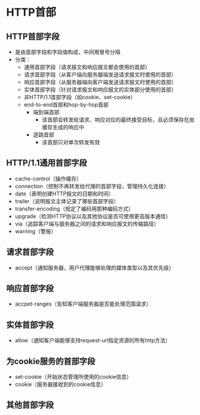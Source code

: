 # HTTP首部



## HTTP首部字段

- 是由首部字段和字段值构成，中间用冒号分隔
- 分类：
  - 通用首部字段（请求报文和响应报文都会使用的首部）
  - 请求首部字段（从客户端向服务器端发送请求报文时使用的首部）
  - 响应首部字段（从服务器端向客户端发送请求报文时使用的首部）
  - 实体首部字段（针对请求报文和响应报文的实体部分使用的首部）
  - 非HTTP/1.1首部字段（如cookie、set-cookie）
  - end-to-end首部和hop-by-hop首部
    - 端到端首部
      - 该首部会转发给请求、响应对应的最终接受目标，且必须保存在由缓存生成的响应中
    - 逐跳首部
      - 该首部只对单次转发有效



## HTTP/1.1通用首部字段

- cache-control（操作缓存）
- connection（控制不再转发给代理的首部字段，管理持久化连接）
- date（表明创建HTTP报文的日期和时间）
- trailer（说明报文主体记录了哪些首部字段）
- transfer-encoding（规定了编码用那种编码方式）
- upgrade（检测HTTP协议以及其他协议是否可使用更高版本通信）
- via（追踪客户端与服务器之间的请求和响应报文的传输路径）
- warning（警报）



## 请求首部字段

- accept（通知服务器，用户代理能够处理的媒体类型以及其优先级）



## 响应首部字段

- accpet-ranges（告知客户端服务器是否能处理范围请求）



## 实体首部字段

- allow（通知客户端能够支持request-url指定资源的所有http方法）



## 为cookie服务的首部字段

- set-cookie（开始状态管理所使用的cookie信息）
- cookie（服务器接收到的cookie信息）



## 其他首部字段